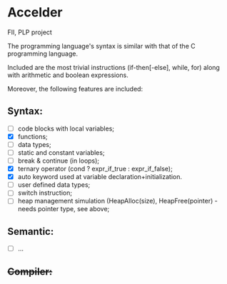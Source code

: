 # Accelder
FII, PLP project

The programming language's syntax is similar with that of the C programming language.

Included are the most trivial instructions (if-then[-else], while, for) along with arithmetic and boolean expressions.

Moreover, the following features are included:

## Syntax:
* [ ] code blocks with local variables;
* [X] functions;
* [ ] data types;
* [ ] static and constant variables;
* [ ] break & continue (in loops);
* [X] ternary operator (cond ? expr_if_true : expr_if_false);
* [X] auto keyword used at variable declaration+initialization.
* [ ] user defined data types;
* [ ] switch instruction;
* [ ] heap management simulation (HeapAlloc(size), HeapFree(pointer) - needs pointer type, see above;

## Semantic:
* [ ] ...

## ~~Compiler:~~
